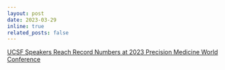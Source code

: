 ```yaml
---
layout: post
date: 2023-03-29
inline: true
related_posts: false
---
```


[UCSF Speakers Reach Record Numbers at 2023 Precision Medicine World Conference](https://precisionmedicine.ucsf.edu/news/ucsf-speakers-reach-record-numbers-2023-precision-medicine-world-conference)
